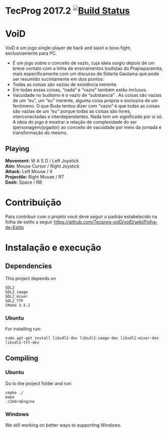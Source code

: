 
# TecProg 2017.2   [![Build Status](https://travis-ci.org/Tecprog-voID/voID.svg?branch=travis)](https://travis-ci.org/Tecprog-voID/voID)

# VoiD

VoiD é um jogo single-player de hack and slash e boss fight, exclusivamente para PC.

* É um jogo sobre o conceito de vazio, cuja ideia surgiu depois de um breve contato com a linha de ensinamentos budistas do Prajnaparamita, mais especificamente com um discurso de Sidarta Gautama que pode ser resumido sucintamente em dois pontos:
* Todas as coisas são vazias de existência inerente.
* Em todas essas coisas, “nada” e “vazio” também estão inclusos.
* Vacuidade no budismo é o vazio de “substancia” . As coisas são vazias de um “eu”, um “eu” inerente, alguma coisa própria e exclusiva de um fenômeno. O que Buda tentou dizer com “vazio” é que todas as coisas são vazias de um “eu” porque todas as coisas são livres, interconectadas e interdependentes. Nada tem um significado por si só. A ideia do jogo é mostrar a relação de complexidade do ser (personagem/jogador) ao conceito de vacuidade por meio da jornada e transformação do mesmo.

## Playing
<b>Movement:</b>    W A S D       / Left Joystick <br>
<b>Aim:</b>         Mouse Cursor  / Right Joystick <br>
<b>Attack:</b>      Left Mouse    / X <br>
<b>Projectile:</b>  Right Mouse   / RT <br>
<b>Dash:</b>        Space         / RB <br>

# Contribuição
Para contribuir com o projeto você deve seguir o padrão estabelecido na folha de estilo a seguir
https://github.com/Tecprog-voID/voID/wiki/Folha-de-Estilo

# Instalação e execução

## Dependencies

<p align="justify">
This project depends on

    SDL2
    SDL2_image
    SDL2_mixer
    SDL2_TTF
    CMake 3.5.1
</p>

### Ubuntu

<p align="justify">
For installing run:

    sudo apt-get install libsdl2-dev libsdl2-image-dev libsdl2-mixer-dev libsdl2-ttf-dev
</p>

## Compiling
### Ubuntu

<p align="justify">
Go to the project folder and run:

    cmake ./
    make
    ./ZebraEngine
</p>

### Windows

<p align="justify">
We still working on better ways to supporting Windows.
</p>
